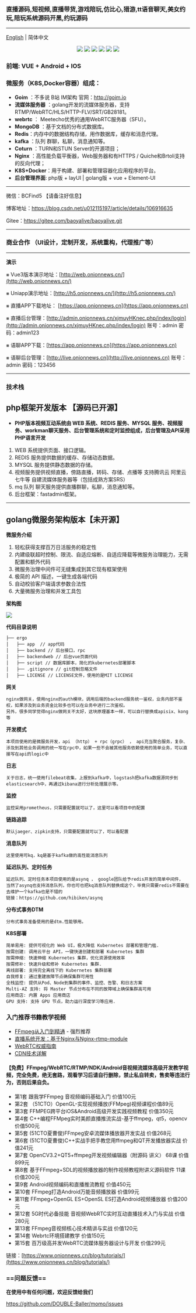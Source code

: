 ### 直播源码,短视频,直播带货,游戏陪玩,仿比心,猎游,tt语音聊天,美女约玩,陪玩系统源码开黑,约玩源码

----------------
[English](./README-en.md) | 简体中文

<div align=center>
<img src="https://img.shields.io/badge/php-7.3-blue"/>
<img src="https://img.shields.io/badge/golang-1.13-blue"/>
<img src="https://img.shields.io/badge/gin-1.4.0-lightBlue"/>
<img src="https://img.shields.io/badge/vue-2.6.10-brightgreen"/>
<img src="https://img.shields.io/badge/element--ui-2.12.0-green"/>
<img src="https://img.shields.io/badge/gorm-1.9.12-red"/>
</div>


### 前端: VUE + Android + IOS

### 微服务（K8S,Docker容器）组成：

- **Goim** ：不多说 B站 IM架构 官网：http://goim.io
- **流媒体服务器** ：golang开发的流媒体服务器，支持RTMP/WebRTC/HLS/HTTP-FLV/SRT/GB28181。
- **webrtc** ： Meetecho优秀的通用WebRTC服务器（SFU）。
- **MongoDB** ：基于文档的分布式数据库。
- **Redis**：内存中的数据结构存储，用作数据库，缓存和消息代理。
- **kafka** ：队列 群聊，私聊，消息通知等。
- **Coturn** ：TURN和STUN Server的开源项目；
- **Nginx** ：高性能负载平衡器，Web服务器和有HTTPS / Quiche和Brtoli支持的反向代理；
- **K8S+Docker**：用于构建、部署和管理容器化应用程序的平台。
- **后台管理界面**: php版 + layUI | golang版 + vue + Element-UI 
----------------
微信：BCFind5 【请备注好信息】

博客地址：https://blog.csdn.net/u012115197/article/details/106916635

Gitee：https://gitee.com/baoyalive/baoyalive.git

----------------

### 商业合作 （UI设计，定制开发，系统重构，代理推广等）

----------------

**演示**

⨳ Vue3版本演示地址：[http://web.onionnews.cn/](http://web.onionnews.cn/)

⨳ Uniapp演示地址：[http://h5.onionnews.cn/](http://h5.onionnews.cn/)

⨳ 直播APP下载地址： [https://app.onionnews.cn](https://app.onionnews.cn)

⨳ 直播后台管理：[http://admin.onionnews.cn/xjmuyHKnec.php/index/login](http://admin.onionnews.cn/xjmuyHKnec.php/index/login) 账号：admin 密码：admin123

⨳ 语聊APP下载：[https://app.onionnews.cn](https://app.onionnews.cn)

⨳ 语聊后台管理：[http://live.onionnews.cn](http://live.onionnews.cn) 账号：admin 密码：123456

----------------

### 技术栈


## php框架开发版本 【源码已开源】

-  **PHP版本视频互动系统由 WEB 系统、REDIS 服务、MYSQL 服务、视频服务、workman聊天服务、后台管理系统和定时监控组成，后台管理及API采用PHP语言开发**

1. WEB 系统提供页面、接口逻辑。
2. REDIS 服务提供数据的缓存、存储动态数据。
3. MYSQL 服务提供静态数据的存储。
4. 视频服务提供视频直播，傍路直播，转码、存储、点播等 支持腾讯云 阿里云 七牛等 自建流媒体服务器等（包括成熟方案SRS）
5. mq 队列 聊天服务提供直播群聊，私聊，消息通知等。
6. 后台框架：fastadmin框架。
 
------------
## golang微服务架构版本【未开源】

**微服务介绍**

1. 轻松获得支撑百万日活服务的稳定性
2. 内建级联超时控制、限流、自适应熔断、自适应降载等微服务治理能力，无需配置和额外代码
3. 微服务治理中间件可无缝集成到其它现有框架使用
4. 极简的 API 描述，一键生成各端代码
5. 自动校验客户端请求参数合法性
6. 大量微服务治理和并发工具包

**架构图**

![](https://github.com/DOUBLE-Baller/momo/blob/master/doc/doc.jpg?raw=true)

**代码目录说明**

```
├── ergo
│   ├── app  // app代码
│   ├── backend // 后台接口，rpc
│   ├── backendweb // 后台vue页面代码
│   ├── script // 数据库脚本，简化的kubernetes部署脚本
│   ├── .gitignore // git控制忽略文件
│   ├── LICENSE // LICENSE文件，使用的是MIT LICENSE
```
**网关**
```
nginx做网关，使用nginx的auth模块，调用后端的backend服务统一鉴权，业务内部不鉴权，如果涉及到业务资金比较多也可以在业务中进行二次鉴权。
另外，很多同学觉得nginx做网关不太好，这块原理基本一样，可以自行替换成apisix、kong等
```
**开发模式**
```
本项目使用的是微服务开发，api （http） + rpc（grpc） ， api充当聚合服务，复杂、涉及到其他业务调用的统一写在rpc中，如果一些不会被其他服务依赖使用的简单业务，可以直接写在api的logic中
```
**日志**
```
关于日志，统一使用filebeat收集，上报到kafka中，logstash把kafka数据源同步到elasticsearch中，再通过kibana进行分析处理展示等。
```
**监控**
```
监控采用prometheus，只需要配置就可以了，这里可以看项目中的配置
```
**链路追踪**
```
默认jaeger、zipkin支持，只需要配置就可以了，可以看配置
```
**消息队列**
```
这里使用可kq，kq是基于kafka做的高性能消息队列
```
**延迟队列、定时任务**
```
延迟队列、定时任务本项目使用的是asynq ， google团队给予redis开发的简单中间件，
当然了asynq也支持消息队列，你也可也把kq消息队列替换成这个，毕竟只需要redis不需要在去维护一个kafka也是不错的
链接：https://github.com/hibiken/asynq
```
**分布式事务DTM**
```
分布式事务准备使用的是dtm.性能够用。
```
**K8S部署**
```
简单易用: 提供可视化的 Web UI，极大降低 Kubernetes 部署和管理门槛.
按需创建: 调用云平台 API，一键快速创建和部署 Kubernetes 集群
按需伸缩: 快速伸缩 Kubernetes 集群，优化资源使用效率
按需修补: 快速升级和修补 Kubernetes 集群.
离线部署: 支持完全离线下的 Kubernetes 集群部署
自我修复: 通过重建故障节点确保集群可用性
全栈监控: 提供从Pod、Node到集群的事件、监控、告警、和日志方案
Multi-AZ 支持: 将 Master 节点分布在不同的故障域上确保集群高可用
应用商店: 内置 Apps 应用商店
GPU 支持: 支持 GPU 节点，助力运行深度学习等应用.

```

### 入门推荐书籍教学视频

* [FFmpeg从入门到精通](https://book.douban.com/subject/30178432/) - 强烈推荐
* [直播系统开发：基于Nginx与Nginx-rtmp-module](https://book.douban.com/subject/30423374/)
* [WebRTC权威指南](https://book.douban.com/subject/26915289/)
* [CDN技术详解](https://book.douban.com/subject/10759173/)

#### 【免费】FFmpeg/WebRTC/RTMP/NDK/Android音视频流媒体高级开发教学视频，完全免费，绝无套路，观看学习后请自行删除，禁止私自转卖，售卖等违法行为，否则后果自负。

* 第1套 跟我学FFmpeg 音视频编码基础入门 价值100元
* 第2套 （51CTO）OpenGL-实现视频播放(FFMpeg)视频课程价值89元
* 第3套 FFMPEG跨平台iOS&Android高级开发实践视频教程 价值350元
* 第4套 C++编程FFMpeg实时美颜直播推流实战-基于ffmpeg，qt5，opencv 价值500元
* 第5套 (51CTO夏曹俊)FFmpeg安卓流媒体播放器开发实战 价值268元
* 第6套 (51CTO夏曹俊)C++实战手把手教您用ffmpeg和QT开发播放器实战 价值241元
* 第7套 OpenCV3.2+QT5+ffmpeg开发视频编辑器（附源码 讲义） 68课 价值899元
* 第8套 基于FFmpeg+SDL的视频播放器的制作视频教程附讲义源码软件 11课 价值200元
* 第9套 Android视频编码和直播推流教程 价值450元
* 第10套 FFmpeg打造Android万能音频播放器 价值99元
* 第11套 FFmpeg+OpenGL ES+OpenSL ES打造Android视频播放器 价值200元
* 第12套 5G时代必备技能 音视频WebRTC实时互动直播技术入门与实战 价值280元
* 第13套 FFmpeg音视频核心技术精讲与实战 价值120元
* 第14套 Webrtc环境搭建教学 价值150元
* 第15套 百万级高并发WebRTC流媒体服务器设计与开发 价值299元

链接：[https://www.onionnews.cn/blog/tutorials/](https://www.onionnews.cn/blog/tutorials/)



### ==问题反馈==

**在使用中有任何问题，欢迎反馈给我们**

https://github.com/DOUBLE-Baller/momo/issues

